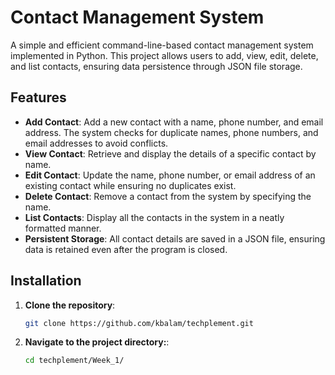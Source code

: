 # Contact Management System

A simple and efficient command-line-based contact management system implemented in Python. This project allows users to add, view, edit, delete, and list contacts, ensuring data persistence through JSON file storage.

## Features

- **Add Contact**: Add a new contact with a name, phone number, and email address. The system checks for duplicate names, phone numbers, and email addresses to avoid conflicts.
- **View Contact**: Retrieve and display the details of a specific contact by name.
- **Edit Contact**: Update the name, phone number, or email address of an existing contact while ensuring no duplicates exist.
- **Delete Contact**: Remove a contact from the system by specifying the name.
- **List Contacts**: Display all the contacts in the system in a neatly formatted manner.
- **Persistent Storage**: All contact details are saved in a JSON file, ensuring data is retained even after the program is closed.

## Installation

1. **Clone the repository**:
   ```sh
   git clone https://github.com/kbalam/techplement.git

2. **Navigate to the project directory:**:
   ```sh
   cd techplement/Week_1/
